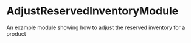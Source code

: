 # AdjustReservedInventoryModule
An example module showing how to adjust the reserved inventory for a product
